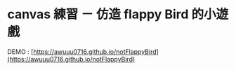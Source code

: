 # canvas 練習 － 仿造 flappy Bird 的小遊戲
DEMO : [https://awuuu0716.github.io/notFlappyBird](https://awuuu0716.github.io/notFlappyBird)